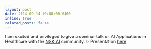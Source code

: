 ```yaml
---
layout: post
date: 2024-09-14 19:00:00-0400
inline: true
related_posts: false
---
```


I am excited and privileged to give a seminar talk on AI Applications in Healthcare with the [NSK.AI](https://nsk-ai.github.io/nsk.ai/) community. :sparkles: Presentation [here](https://docs.google.com/presentation/d/16uDblx5-Bx7CBX947LFYpB7cvBy7JEdf/edit?usp=sharing&ouid=109564007848590535463&rtpof=true&sd=true)

<!-- A simple inline announcement with Markdown emoji! :sparkles: :smile: -->
